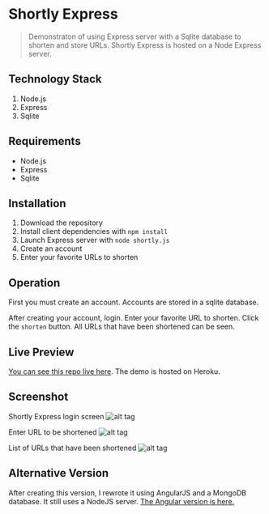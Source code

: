 # Shortly Express

> Demonstraton of using Express server with a Sqlite database to shorten and store URLs. Shortly Express is hosted on a Node Express server.

## Technology Stack
1. Node.js
2. Express
3. Sqlite

## Requirements
- Node.js
- Express
- Sqlite

## Installation
1. Download the repository
2. Install client dependencies with `npm install`
4. Launch Express server with `node shortly.js`
5. Create an account
6. Enter your favorite URLs to shorten

## Operation
First you must create an account. Accounts are stored in a sqlite database.

After creating your account, login. Enter your favorite URL to shorten. Click
the `shorten` button. All URLs that have been shortened can be seen.

## Live Preview
[You can see this repo live here](http://jb-shortly.herokuapp.com/).  The demo is hosted on Heroku.

## Screenshot
Shortly Express login screen
![alt tag](http://jenniferbland.com/Shortly-Express/screenshot-login.png)

Enter URL to be shortened
![alt tag](http://jenniferbland.com/Shortly-Express/screenshot-shorten-url.png)

List of URLs that have been shortened
![alt tag](http://jenniferbland.com/Shortly-Express/screenshot-urls-shortened.png)

## Alternative Version
After creating this version, I rewrote it using AngularJS and a MongoDB database. It still uses a NodeJS server.
[The Angular version is here.](https://github.com/ratracegrad/Shortly)
